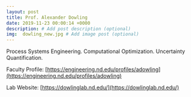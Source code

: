```yaml
---
layout: post
title: Prof. Alexander Dowling
date: 2019-11-23 00:00:14 +0000
description: # Add post description (optional)
img:  dowling_new.jpg # Add image post (optional)
---
```

Process Systems Engineering. Computational Optimization. Uncertainty Quantification.
<!--more-->

Faculty Profile: [https://engineering.nd.edu/profiles/adowling](https://engineering.nd.edu/profiles/adowling)

Lab Website: [https://dowlinglab.nd.edu/](https://dowlinglab.nd.edu/)